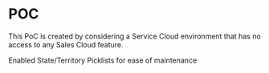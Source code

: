 # POC

This PoC is created by considering a Service Cloud environment that has no access to any Sales Cloud feature.


Enabled State/Territory Picklists for ease of maintenance

